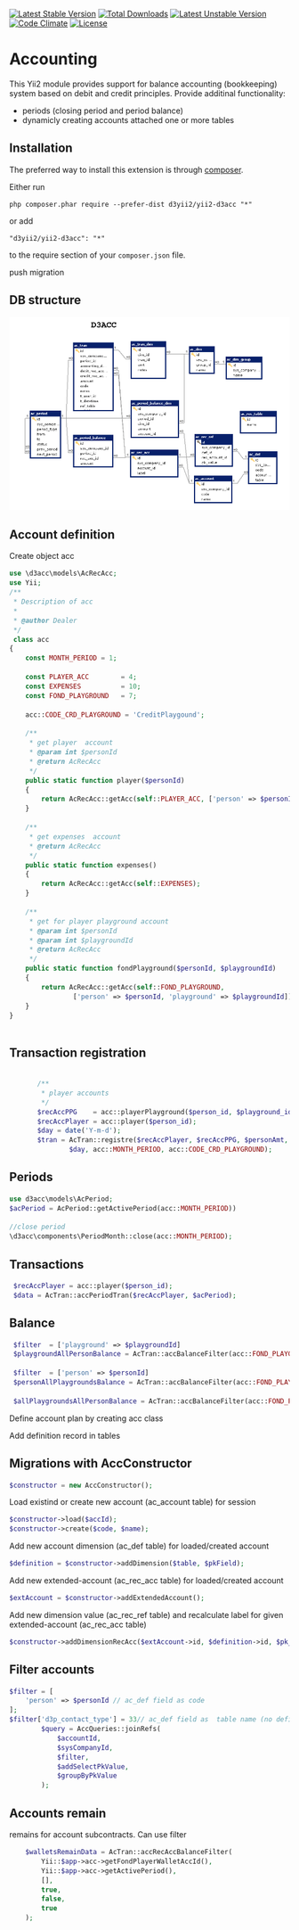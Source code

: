 [![Latest Stable Version](https://poser.pugx.org/d3yii2/yii2-d3acc/v/stable)](https://packagist.org/packages/d3yii2/yii2-d3acc)
[![Total Downloads](https://poser.pugx.org/d3yii2/yii2-d3acc/downloads)](https://packagist.org/packages/d3yii2/yii2-d3acc)
[![Latest Unstable Version](https://poser.pugx.org/d3yii2/yii2-d3acc/v/unstable)](https://packagist.org/packages/d3yii2/yii2-d3acc)
[![Code Climate](https://img.shields.io/codeclimate/github/d3yii2/yii2-d3acc.svg)](https://codeclimate.com/github/d3yii2/yii2-d3acc)
[![License](https://poser.pugx.org/d3yii2/yii2-d3acc/license)](https://packagist.org/packages/d3yii2/yii2-d3acc)

Accounting
==========
This Yii2 module provides support for balance accounting (bookkeeping) system based on debit and credit principles.
Provide additinal functionality:
* periods (closing period and period balance)
* dynamicly creating accounts attached one or more tables

Installation
------------

The preferred way to install this extension is through [composer](http://getcomposer.org/download/).

Either run

```
php composer.phar require --prefer-dist d3yii2/yii2-d3acc "*"
```

or add

```
"d3yii2/yii2-d3acc": "*"
```

to the require section of your `composer.json` file.

push migration

DB structure
------------

![DB Schema](https://github.com/d3yii2/yii2-d3acc/blob/master/doc/DbSchema.png "DB Schema")


Account definition
------------------

Create object acc

```php
use \d3acc\models\AcRecAcc;
use Yii;
/**
 * Description of acc
 *
 * @author Dealer
 */
 class acc
{
    const MONTH_PERIOD = 1;

    const PLAYER_ACC        = 4;
    const EXPENSES          = 10;
    const FOND_PLAYGROUND   = 7;
    
    acc::CODE_CRD_PLAYGROUND = 'CreditPlaygound';

    /**
     * get player  account
     * @param int $personId
     * @return AcRecAcc
     */
    public static function player($personId)
    {
        return AcRecAcc::getAcc(self::PLAYER_ACC, ['person' => $personId]);
    }

    /**
     * get expenses  account
     * @return AcRecAcc
     */
    public static function expenses()
    {
        return AcRecAcc::getAcc(self::EXPENSES);
    }
    
    /**
     * get for player playground account
     * @param int $personId
     * @param int $playgroundId
     * @return AcRecAcc
     */
    public static function fondPlayground($personId, $playgroundId)
    {
        return AcRecAcc::getAcc(self::FOND_PLAYGROUND,
                ['person' => $personId, 'playground' => $playgroundId]);
    }    
}
 
```

Transaction registration
------------------------

```php

       /**
        * player accounts
        */
       $recAccPPG    = acc::playerPlayground($person_id, $playground_id);
       $recAccPlayer = acc::player($person_id);
       $day = date('Y-m-d');
       $tran = AcTran::registre($recAccPlayer, $recAccPPG, $personAmt,
               $day, acc::MONTH_PERIOD, acc::CODE_CRD_PLAYGROUND);


```

Periods
-------

```php
use d3acc\models\AcPeriod;
$acPeriod = AcPeriod::getActivePeriod(acc::MONTH_PERIOD))

//close period
\d3acc\components\PeriodMonth::close(acc::MONTH_PERIOD);


```


Transactions
------------

```php
 $recAccPlayer = acc::player($person_id);
 $data = AcTran::accPeriodTran($recAccPlayer, $acPeriod);

```


Balance
------



```php
 $filter  = ['playground' => $playgroundId]
 $playgroundAllPersonBalance = AcTran::accBalanceFilter(acc::FOND_PLAYGROUND, $acPeriod,$filter);
 
 $filter  = ['person' => $personId]
 $personAllPlaygroundsBalance = AcTran::accBalanceFilter(acc::FOND_PLAYGROUND, $acPeriod,$filter);
 
 $allPlaygroundsAllPersonBalance = AcTran::accBalanceFilter(acc::FOND_PLAYGROUND, $acPeriod,[]);


```

Define account plan by creating acc class

Add definition record in tables


Migrations with AccConstructor
------
```php
$constructor = new AccConstructor();
```
Load existind or create new account (ac_account table) for session
```php
$constructor->load($accId);
$constructor->create($code, $name);
```
Add new account dimension (ac_def table) for loaded/created account
```php
$definition = $constructor->addDimension($table, $pkField);
```
Add new extended-account (ac_rec_acc table) for loaded/created account
```php
$extAccount = $constructor->addExtendedAccount();
```
Add new dimension value (ac_rec_ref table) and recalculate label for given extended-account (ac_rec_acc table)
```php
$constructor->addDimensionRecAcc($extAccount->id, $definition->id, $pk_value);
```

Filter accounts
--------------

```php 
$filter = [
    'person' => $personId // ac_def field as code
];
$filter['d3p_contact_type'] = 33// ac_def field as  table name (no defined code)
        $query = AccQueries::joinRefs(
            $accountId,
            $sysCompanyId,
            $filter,
            $addSelectPkValue,
            $groupByPkValue
        );
```

Accounts remain
------------

remains for account subcontracts. Can use filter
```php
    $walletsRemainData = AcTran::accRecAccBalanceFilter(
        Yii::$app->acc->getFondPlayerWalletAccId(),
        Yii::$app->acc->getActivePeriod(),
        [],
        true,
        false,
        true
    );

```